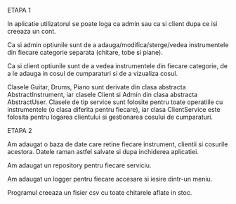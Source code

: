 ETAPA 1

In aplicatie utilizatorul se poate loga ca admin sau ca si client dupa ce isi creeaza un cont.

Ca si admin optiunile sunt de a adauga/modifica/sterge/vedea instrumentele din fiecare categorie separata (chitare, tobe si piane).

Ca si client optiunile sunt de a vedea instrumentele din fiecare categorie, de a le adauga in cosul de cumparaturi si de a vizualiza cosul.

Clasele Guitar, Drums, Piano sunt derivate din clasa abstracta AbstractInstrument, iar clasele Client si Admin din clasa abstracta AbstractUser.
Clasele de tip service sunt folosite pentru toate operatiile cu instrumentele (o clasa diferita pentru fiecare), iar clasa ClientService este folosita pentru logarea clientului si gestionarea cosului de cumparaturi. 

ETAPA 2

Am adaugat o baza de date care retine fiecare instrument, clientii si cosurile acestora. Datele raman astfel salvate si dupa inchiderea aplicatiei.

Am adaugat un repository pentru fiecare serviciu.

Am adaugat un logger pentru fiecare accesare si iesire dintr-un meniu.

Programul creeaza un fisier csv cu toate chitarele aflate in stoc.
